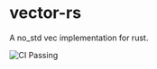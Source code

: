 # vector-rs
A no_std vec implementation for rust.

![CI Passing](https://github.com/toastedbreadandomelette/vector-rs/actions/workflows/rust.yml/badge.svg)
